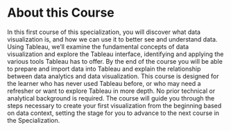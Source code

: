 # About this Course
In this first course of this specialization, you will discover what data visualization is, and how we can use it to better see and understand data. Using Tableau, we’ll examine the fundamental concepts of data visualization and explore the Tableau interface, identifying and applying the various tools Tableau has to offer. By the end of the course you will be able to prepare and import data into Tableau and explain the relationship between data analytics and data visualization. This course is designed for the learner who has never used Tableau before, or who may need a refresher or want to explore Tableau in more depth. No prior technical or analytical background is required. The course will guide you through the steps necessary to create your first visualization from the beginning based on data context, setting the stage for you to advance to the next course in the Specialization.
